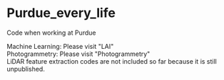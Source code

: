 # Purdue_every_life

Code when working at Purdue

Machine Learning: Please visit "LAI"  
Photogrammetry: Please visit "Photogrammetry"  
LiDAR feature extraction codes are not included so far because it is still unpublished.
